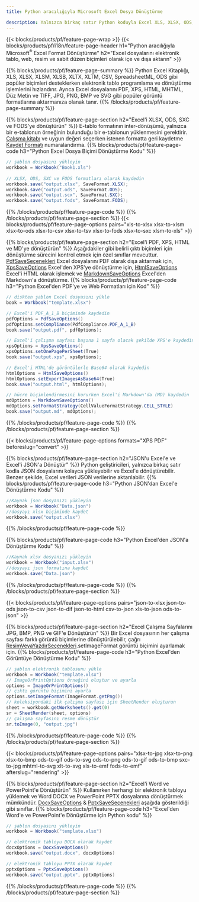 ```yaml
---
title: Python aracılığıyla Microsoft Excel Dosya Dönüştürme 

description: Yalnızca birkaç satır Python koduyla Excel XLS, XLSX, ODS, CSV'yi PDF, XPS, HTML, JPEG, HTML ve diğer birçok popüler biçime dönüştürün.
---
```

{{< blocks/products/pf/feature-page-wrap >}}
{{< blocks/products/pf/i18n/feature-page-header h1="Python aracılığıyla Microsoft<sup>&reg;</sup> Excel Format Dönüştürme" h2="Excel dosyalarını elektronik tablo, web, resim ve sabit düzen biçimleri olarak içe ve dışa aktarın" >}}

{{% blocks/products/pf/feature-page-summary %}}
Python Excel Kitaplığı, XLS, XLSX, XLSM, XLSB, XLTX, XLTM, CSV, SpreadsheetML, ODS gibi popüler biçimleri desteklerken elektronik tablo programlama ve dönüştürme işlemlerini hızlandırır. Ayrıca Excel dosyalarını PDF, XPS, HTML, MHTML, Düz Metin ve TIFF, JPG, PNG, BMP ve SVG gibi popüler görüntü formatlarına aktarmanıza olanak tanır.
{{% /blocks/products/pf/feature-page-summary %}}

{{% blocks/products/pf/feature-page-section h2="Excel\'i XLSX, ODS, SXC ve FODS\'ye dönüştürün" %}}
E-tablo formatının inter-dönüşümü, yalnızca bir e-tablonun örneğinin bulunduğu bir e-tablonun yüklenmesini gerektirir. [Çalışma kitabı](https://reference.aspose.com/cells/python/asposecells.api/Workbook) ve uygun değeri seçerken istenen formatta geri kaydetme [Kaydet Formatı](https://reference.aspose.com/cells/python/asposecells.api/saveformat) numaralandırma.
{{% blocks/products/pf/feature-page-code h3="Python Excel Dosya Biçimi Dönüştürme Kodu" %}}

```cs
// şablon dosyasını yükleyin
workbook = Workbook("Book1.xls")
  
// XLSX, ODS, SXC ve FODS formatları olarak kaydedin
workbook.save("output.xlsx", SaveFormat.XLSX);
workbook.save("output.ods", SaveFormat.ODS);
workbook.save("output.scx", SaveFormat.SXC);
workbook.save("output.fods", SaveFormat.FODS);

```
{{% /blocks/products/pf/feature-page-code %}}
{{% /blocks/products/pf/feature-page-section %}}
{{< blocks/products/pf/feature-page-options pairs="xls-to-xlsx xlsx-to-xlsm xlsx-to-ods xlsx-to-csv xlsx-to-tsv xlsx-to-fods xlsx-to-sxc xlsm-to-xls" >}}


{{% blocks/products/pf/feature-page-section h2="Excel\'i PDF, XPS, HTML ve MD\'ye dönüştürün" %}}
Aşağıdakiler gibi belirli çıktı biçimleri için dönüştürme sürecini kontrol etmek için özel sınıflar mevcuttur. [PdfSaveSeçenekleri](https://reference.aspose.com/cells/python/asposecells.api/PdfSaveOptions) Excel dosyalarını PDF olarak dışa aktarmak için, [XpsSaveOptions](https://reference.aspose.com/cells/python/asposecells.api/XpsSaveOptions) Excel'den XPS'ye dönüştürme için, [HtmlSaveOptions](https://reference.aspose.com/cells/python/asposecells.api/HtmlSaveOptions) Excel'i HTML olarak işlemek ve [MarkdownSaveOptions](https://reference.aspose.com/cells/python/asposecells.api/MarkdownSaveOptions) Excel'den Markdown'a dönüştürme. 
{{% blocks/products/pf/feature-page-code h3="Python Excel\'den PDF\'ye ve Web Formatları için Kod" %}}

```cs
// diskten şablon Excel dosyasını yükle
book = Workbook("template.xlsx")

// Excel'i PDF_A_1_B biçiminde kaydedin
pdfOptions = PdfSaveOptions()
pdfOptions.setCompliance(PdfCompliance.PDF_A_1_B)
book.save("output.pdf", pdfOptions);

// Excel'i çalışma sayfası başına 1 sayfa olacak şekilde XPS'e kaydedin
xpsOptions = XpsSaveOptions()
xpsOptions.setOnePagePerSheet(True)
book.save("output.xps", xpsOptions);

// Excel'i HTML'de görüntülerle Base64 olarak kaydedin
htmlOptions = HtmlSaveOptions()
htmlOptions.setExportImagesAsBase64(True)
book.save("output.html", htmlOptions);

// hücre biçimlendirmesini korurken Excel'i Markdown'da (MD) kaydedin
mdOptions = MarkdownSaveOptions()
mdOptions.setFormatStrategy(CellValueFormatStrategy.CELL_STYLE)
book.save("output.md", mdOptions);

```
{{% /blocks/products/pf/feature-page-code %}}
{{% /blocks/products/pf/feature-page-section %}}

{{< blocks/products/pf/feature-page-options formats="XPS PDF" beforeslug="convert" >}}

{{% blocks/products/pf/feature-page-section h2="JSON\'u Excel\'e ve Excel\'i JSON\'a Dönüştür" %}}
Python geliştiricileri, yalnızca birkaç satır kodla JSON dosyalarını kolayca yükleyebilir ve Excel'e dönüştürebilir. Benzer şekilde, Excel verileri JSON verilerine aktarılabilir.
{{% blocks/products/pf/feature-page-code h3="Python JSON\'dan Excel\'e Dönüştürme Kodu" %}}
```cs
//Kaynak json dosyanızı yükleyin
workbook = Workbook("Data.json")
//dosyayı xlsx biçiminde kaydet
workbook.save("output.xlsx")

```
{{% /blocks/products/pf/feature-page-code %}}

{{% blocks/products/pf/feature-page-code h3="Python Excel\'den JSON\'a Dönüştürme Kodu" %}}
```cs
//Kaynak xlsx dosyanızı yükleyin
workbook = Workbook("input.xlsx")
//dosyayı json formatına kaydet
workbook.save("Data.json")

```
{{% /blocks/products/pf/feature-page-code %}}
{{% /blocks/products/pf/feature-page-section %}}

{{< blocks/products/pf/feature-page-options pairs="json-to-xlsx json-to-ods json-to-csv json-to-dif json-to-html csv-to-json xls-to-json ods-to-json" >}}

{{% blocks/products/pf/feature-page-section h2="Excel Çalışma Sayfalarını JPG, BMP, PNG ve GIF\'e Dönüştürün" %}}
Bir Excel dosyasının her çalışma sayfası farklı görüntü biçimlerine dönüştürülebilir, çağrı [ResimVeyaYazdırSeçenekleri](https://reference.aspose.com/cells/python/asposecells.api/ImageOrPrintOptions).setImageFormat görüntü biçimini ayarlamak için. 
{{% blocks/products/pf/feature-page-code h3="Python Excel\'den Görüntüye Dönüştürme Kodu" %}}
```cs
// şablon elektronik tablosunu yükle
workbook = Workbook("template.xlsx")
// ImageOrPrintOptions örneğini oluştur ve ayarla
options = ImageOrPrintOptions()
// çıktı görüntü biçimini ayarla
options.setImageFormat(ImageFormat.getPng())
// koleksiyondaki ilk çalışma sayfası için SheetRender oluşturun
sheet = workbook.getWorksheets().get(0)
sr = SheetRender(sheet, options)
// çalışma sayfasını resme dönüştür
sr.toImage(0, "output.jpg")

```
{{% /blocks/products/pf/feature-page-code %}}
{{% /blocks/products/pf/feature-page-section %}}

{{< blocks/products/pf/feature-page-options pairs="xlsx-to-jpg xlsx-to-png xlsx-to-bmp ods-to-gif ods-to-svg ods-to-png ods-to-gif ods-to-bmp sxc-to-jpg mhtml-to-svg xlt-to-svg xls-to-emf fods-to-emf" afterslug="rendering" >}}

{{% blocks/products/pf/feature-page-section h2="Excel\'i Word ve PowerPoint\'e Dönüştürün" %}}
Kullanırken herhangi bir elektronik tabloyu yüklemek ve Word DOCX ve PowerPoint PPTX dosyalarına dönüştürmek mümkündür. [DocxSaveOptions](https://reference.aspose.com/cells/python/asposecells.api/DocxSaveOptions) & [PptxSaveSeçenekleri](https://reference.aspose.com/cells/python/asposecells.api/PptxSaveOptions) aşağıda gösterildiği gibi sınıflar.
{{% blocks/products/pf/feature-page-code h3="Excel\'den Word\'e ve PowerPoint\'e Dönüştürme için Python kodu" %}}
```cs
// şablon dosyasını yükleyin
workbook = Workbook("template.xlsx")

// elektronik tabloyu DOCX olarak kaydet
docxOptions = DocxSaveOptions()
workbook.save("output.docx", docxOptions)

// elektronik tabloyu PPTX olarak kaydet
pptxOptions = PptxSaveOptions()
workbook.save("output.pptx", pptxOptions)

```
{{% /blocks/products/pf/feature-page-code %}}
{{% /blocks/products/pf/feature-page-section %}}
